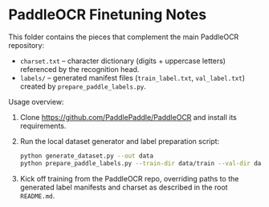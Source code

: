 # PaddleOCR Finetuning Notes

This folder contains the pieces that complement the main PaddleOCR repository:

- `charset.txt` – character dictionary (digits + uppercase letters) referenced by the recognition head.
- `labels/` – generated manifest files (`train_label.txt`, `val_label.txt`) created by `prepare_paddle_labels.py`.

Usage overview:

1. Clone https://github.com/PaddlePaddle/PaddleOCR and install its requirements.
2. Run the local dataset generator and label preparation script:

   ```bash
   python generate_dataset.py --out data
   python prepare_paddle_labels.py --train-dir data/train --val-dir data/val --output-dir paddle_ocr/labels
   ```

3. Kick off training from the PaddleOCR repo, overriding paths to the generated
   label manifests and charset as described in the root `README.md`.
